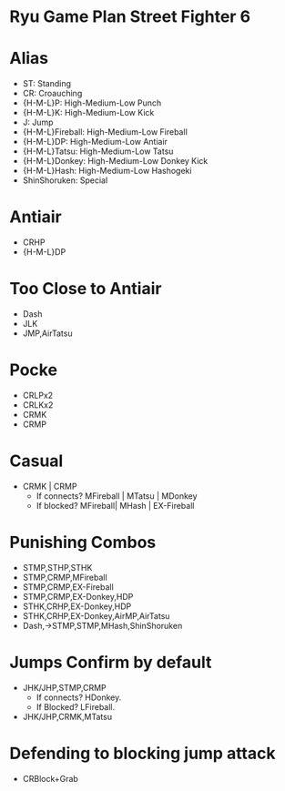 Ryu Game Plan Street Fighter 6
==============================

# Alias
- ST: Standing
- CR: Croauching
- {H-M-L}P: High-Medium-Low Punch
- {H-M-L}K: High-Medium-Low Kick
- J: Jump
- {H-M-L}Fireball: High-Medium-Low Fireball
- {H-M-L}DP: High-Medium-Low Antiair
- {H-M-L}Tatsu: High-Medium-Low Tatsu
- {H-M-L}Donkey: High-Medium-Low Donkey Kick
- {H-M-L}Hash: High-Medium-Low Hashogeki
- ShinShoruken: Special
 
# Antiair
- CRHP
- {H-M-L}DP

# Too Close to Antiair
- Dash
- JLK
- JMP,AirTatsu

# Pocke
- CRLPx2
- CRLKx2
- CRMK
- CRMP

# Casual
- CRMK | CRMP
    - If connects? MFireball | MTatsu | MDonkey
    - If blocked? MFireball| MHash | EX-Fireball

# Punishing Combos
- STMP,STHP,STHK
- STMP,CRMP,MFireball
- STMP,CRMP,EX-Fireball
- STMP,CRMP,EX-Donkey,HDP
- STHK,CRHP,EX-Donkey,HDP
- STHK,CRHP,EX-Donkey,AirMP,AirTatsu
- Dash,-\>STMP,STMP,MHash,ShinShoruken

# Jumps Confirm by default
- JHK/JHP,STMP,CRMP
    - If connects? HDonkey.
    - If Blocked? LFireball.
- JHK/JHP,CRMK,MTatsu

# Defending to blocking jump attack
- CRBlock+Grab
